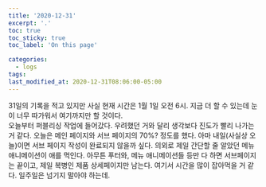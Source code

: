 ```yaml
---
title: '2020-12-31'
excerpt: '.'
toc: true
toc_sticky: true
toc_label: 'On this page'

categories:
  - logs
tags:
last_modified_at: 2020-12-31T08:06:00-05:00
---
```


31일의 기록을 적고 있지만 사실 현재 시간은 1월 1일 오전 6시.
지금 더 할 수 있는데 눈이 너무 따가워서 여기까지만 할 것이다.
<br />
오늘부터 퍼블리싱 작업에 들어갔다. 우려했던 거와 달리 생각보다 진도가 빨리 나가는 거 같다.
오늘은 메인 페이지와 서브 페이지의 70%? 정도를 했다. 아마 내일(사실상 오늘)이면 서브 페이지 작성이 완료되지 않을까 싶다.
의외로 제일 간단할 줄 알았던 메뉴 애니메이션이 애를 먹인다.
아무튼 푸터와, 메뉴 애니메이션들 등만 다 하면 서브페이지는 끝이고, 제일 복병인 제품 상세페이지만 남는다.
여기서 시간을 많이 잡아먹을 거 같다. 일주일은 넘기지 말아야 하는데.
